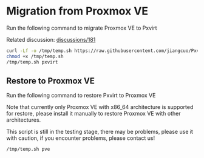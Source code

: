 # Migration from Proxmox VE

Run the following command to migrate Proxmox VE to Pxvirt

Related discussion: [discussions/181](https://github.com/jiangcuo/pxvirt/discussions/181)

```bash
curl -Lf -o /tmp/temp.sh https://raw.githubusercontent.com/jiangcuo/Pxvirt-docs/refs/heads/main/pxvirt-tools.sh
chmod +x /tmp/temp.sh
/tmp/temp.sh pxvirt
```


## Restore to Proxmox VE

Run the following command to restore Pxvirt to Proxmox VE

Note that currently only Proxmox VE with x86_64 architecture is supported for restore, please install it manually to restore Proxmox VE with other architectures.

This script is still in the testing stage, there may be problems, please use it with caution, if you encounter problems, please contact us!

```bash
/tmp/temp.sh pve
```
